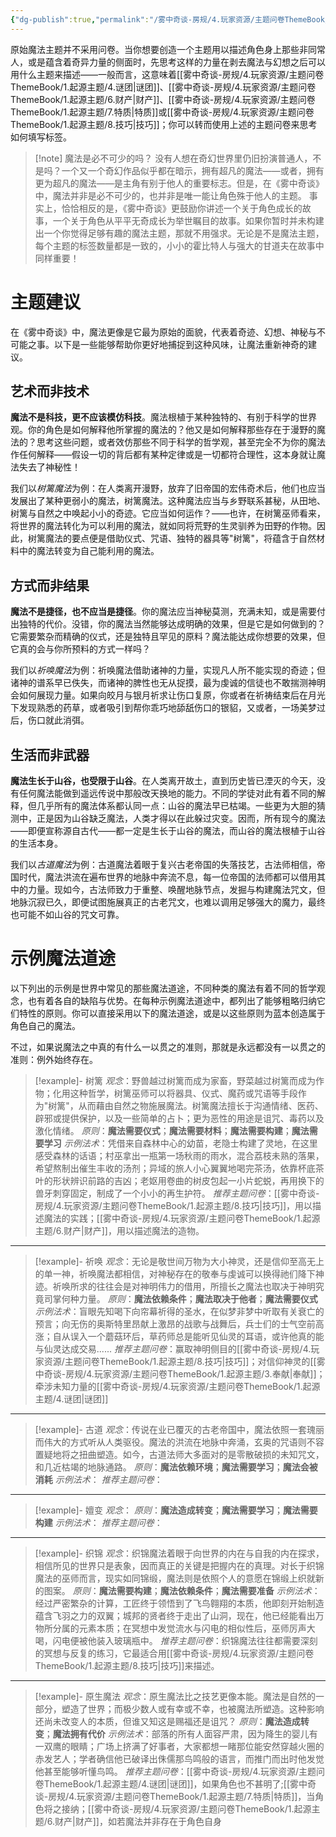 ```yaml
---
{"dg-publish":true,"permalink":"/雾中奇谈-房规/4.玩家资源/主题问卷ThemeBook/1.起源主题/9.原始魔法/"}
---
```


原始魔法主题并不采用问卷。当你想要创造一个主题用以描述角色身上那些非同常人，或是蕴含着奇异力量的侧面时，先思考这样的力量在剥去魔法与幻想之后可以用什么主题来描述——一般而言，这意味着[[雾中奇谈-房规/4.玩家资源/主题问卷ThemeBook/1.起源主题/4.谜团\|谜团]]、[[雾中奇谈-房规/4.玩家资源/主题问卷ThemeBook/1.起源主题/6.财产\|财产]]、[[雾中奇谈-房规/4.玩家资源/主题问卷ThemeBook/1.起源主题/7.特质\|特质]]或[[雾中奇谈-房规/4.玩家资源/主题问卷ThemeBook/1.起源主题/8.技巧\|技巧]]；你可以转而使用上述的主题问卷来思考如何填写标签。
>[!note] 魔法是必不可少的吗？
>没有人想在奇幻世界里仍旧扮演普通人，不是吗？一个又一个奇幻作品似乎都在暗示，拥有超凡的魔法——或者，拥有更为超凡的魔法——是主角有别于他人的重要标志。但是，在《雾中奇谈》中，魔法并非是必不可少的，也并非是唯一能让角色殊于他人的主题。
>事实上，恰恰相反的是，《雾中奇谈》更鼓励你讲述一个关于角色成长的故事，一个关于角色从平平无奇成长为举世瞩目的故事。如果你暂时并未构建出一个你觉得足够有趣的魔法主题，那就不用强求。无论是不是魔法主题，每个主题的标签数量都是一致的，小小的霍比特人与强大的甘道夫在故事中同样重要！
>
# 主题建议
在《雾中奇谈》中，魔法更像是它最为原始的面貌，代表着奇迹、幻想、神秘与不可能之事。以下是一些能够帮助你更好地捕捉到这种风味，让魔法重新神奇的建议。
## 艺术而非技术
**魔法不是科技，更不应该模仿科技**。魔法根植于某种独特的、有别于科学的世界观。你的角色是如何解释他所掌握的魔法的？他又是如何解释那些存在于漫野的魔法的？思考这些问题，或者效仿那些不同于科学的哲学观，甚至完全不为你的魔法作任何解释——假设一切的背后都有某种定律或是一切都符合理性，这本身就让魔法失去了神秘性！

我们以*树篱魔法*为例：在人类离开漫野，放弃了旧帝国的宏伟奇术后，他们也应当发展出了某种更弱小的魔法，树篱魔法。这种魔法应当与乡野联系甚秘，从田地、树篱与自然之中唤起小小的奇迹。它应当如何运作？——也许，在树篱巫师看来，将世界的魔法转化为可以利用的魔法，就如同将荒野的生灵驯养为田野的作物。因此，树篱魔法的要点便是借助仪式、咒语、独特的器具等"树篱"，将蕴含于自然材料中的魔法转变为自己能利用的魔法。

## 方式而非结果
**魔法不是捷径，也不应当是捷径**。你的魔法应当神秘莫测，充满未知，或是需要付出独特的代价。没错，你的魔法当然能够达成明确的效果，但是它是如何做到的？它需要繁杂而精确的仪式，还是独特且罕见的原料？魔法能达成你想要的效果，但它真的会与你所预料的方式一样吗？

我们以*祈唤魔法*为例：祈唤魔法借助诸神的力量，实现凡人所不能实现的奇迹；但诸神的谱系早已佚失，而诸神的脾性也无从捉摸，最为虔诚的信徒也不敢揣测神明会如何展现力量。如果向皎月与银月祈求让伤口复原，你或者在祈祷结束后在月光下发现熟悉的药草，或者吸引到帮你乖巧地舔舐伤口的银貂，又或者，一场美梦过后，伤口就此消弭。

## 生活而非武器
**魔法生长于山谷，也受限于山谷**。在人类离开故土，直到历史皆已湮灭的今天，没有任何魔法能做到遥远传说中那般改天换地的能力。不同的学徒对此有着不同的解释，但几乎所有的魔法体系都认同一点：山谷的魔法早已枯竭。一些更为大胆的猜测中，正是因为山谷缺乏魔法，人类才得以在此躲过灾变。因而，所有现今的魔法——即便宣称源自古代——都一定是生长于山谷的魔法，而山谷的魔法根植于山谷的生活本身。

我们以*古道魔法*为例：古道魔法着眼于复兴古老帝国的失落技艺，古法师相信，帝国时代，魔法洪流在遍布世界的地脉中奔流不息，每一位帝国的法师都可以借用其中的力量。现如今，古法师致力于重整、唤醒地脉节点，发掘与构建魔法咒文，但地脉沉寂已久，即便试图施展真正的古老咒文，也难以调用足够强大的魔力，最终也可能不如山谷的咒文可靠。

# 示例魔法道途
以下列出的示例是世界中常见的那些魔法道途，不同种类的魔法有着不同的哲学观念，也有着各自的缺陷与优势。在每种示例魔法道途中，都列出了能够粗略归纳它们特性的原则。你可以直接采用以下的魔法道途，或是以这些原则为蓝本创造属于角色自己的魔法。

不过，如果说魔法之中真的有什么一以贯之的准则，那就是永远都没有一以贯之的准则：例外始终存在。
> [!example]- 树篱
>*观念*：野兽越过树篱而成为家畜，野菜越过树篱而成为作物；化用这种哲学，树篱巫师可以将器具、仪式、魔药或咒语等手段作为"树篱"，从而藉由自然之物施展魔法。树篱魔法擅长于沟通情绪、医药、辟邪或提供保护，以及一些简单的占卜；更为恶性的用途是诅咒、毒药以及激化情绪。
>*原则*：**魔法需要仪式**；**魔法需要材料**；**魔法需要构建**；**魔法需要学习**
>*示例法术*：凭借来自森林中心的幼苗，老隐士构建了灵地，在这里感受森林的话语；村巫拿出一瓶第一场秋雨的雨水，混合荔枝未熟的落果，希望熬制出催生丰收的汤剂；异域的旅人小心翼翼地喝完茶汤，依靠杯底茶叶的形状辨识前路的吉凶；老妪用卷曲的树皮包起一小片蛇蜕，再用换下的兽牙刺穿固定，制成了一个小小的再生护符。
>*推荐主题问卷*：[[雾中奇谈-房规/4.玩家资源/主题问卷ThemeBook/1.起源主题/8.技巧\|技巧]]，用以描述魔法的实践；[[雾中奇谈-房规/4.玩家资源/主题问卷ThemeBook/1.起源主题/6.财产\|财产]]，用以描述魔法的造物。

---
> [!example]- 祈唤
>*观念*：无论是敬世间万物为大小神灵，还是信仰至高无上的单一神，祈唤魔法都相信，对神秘存在的敬奉与虔诚可以换得祂们降下神迹。祈唤所求的往往会是对神明伟力的借用，所擅长之魔法也取决于神明究竟司掌何种力量。
>*原则*：**魔法依赖条件**；**魔法取决于他者**；**魔法需要仪式**
>*示例法术*：盲眼先知喝下向帘幕祈得的圣水，在似梦非梦中听取有关衰亡的预言；向无伤的奥斯特里昂献上激昂的战歌与战舞后，兵士们的士气空前高涨；自从误入一个蘑菇环后，草药师总是能听见仙灵的耳语，或许他真的能与仙灵达成交易......
>*推荐主题问卷*：赢取神明侧目的[[雾中奇谈-房规/4.玩家资源/主题问卷ThemeBook/1.起源主题/8.技巧\|技巧]]；对信仰神灵的[[雾中奇谈-房规/4.玩家资源/主题问卷ThemeBook/1.起源主题/3.奉献\|奉献]]；牵涉未知力量的[[雾中奇谈-房规/4.玩家资源/主题问卷ThemeBook/1.起源主题/4.谜团\|谜团]]

---
> [!example]- 古道
>*观念*：传说在业已覆灭的古老帝国中，魔法依照一套瑰丽而伟大的方式听从人类驱役。魔法的洪流在地脉中奔涌，玄奥的咒语则不容置疑地将之扭曲塑造。如今，古道法师大多面对的是零散破损的未知咒文，和几近枯竭的地脉通路。
>*原则*：**魔法依赖环境**；**魔法需要学习**；**魔法会被消耗**
>*示例法术*：
>*推荐主题问卷*：

---
> [!example]- 嬗变
>*观念*：
>*原则*：**魔法造成转变**；**魔法需要学习**；**魔法需要构建**
>*示例法术*：
>*推荐主题问卷*：

---
> [!example]- 织锦
>*观念*：织锦魔法着眼于向世界的内在与自我的内在探求，相信所见的世界只是表象，因而真正的关键是把握内在的真理。对长于织锦魔法的巫师而言，现实如同锦缎，魔法则是依照个人的意愿在锦缎上织就新的图案。
>*原则*：**魔法需要构建**；**魔法依赖条件**；**魔法需要准备**
>*示例法术*：经过严密繁杂的计算，工匠终于领悟到了飞鸟翱翔的本质，他即刻开始制造蕴含飞羽之力的双翼；城邦的贤者终于走出了山洞，现在，他已经能看出万物所分属的元素本质；在冥想中发觉流水与闪电的相似性后，巫师厉声大喝，闪电便被他装入玻璃瓶中。
>*推荐主题问卷*：织锦魔法往往都需要深刻的冥想与反复的练习，它最适合用[[雾中奇谈-房规/4.玩家资源/主题问卷ThemeBook/1.起源主题/8.技巧\|技巧]]来描述。

---
> [!example]- 原生魔法
>*观念*：原生魔法比之技艺更像本能。魔法是自然的一部分，塑造了世界；而极少数人或有幸或不幸，也被魔法所塑造。这种影响还尚未改变人的本质，但谁又知这是赐福还是诅咒？
>*原则*：**魔法造成转变**；**魔法拥有代价**
>*示例法术*：部落的所有人面容严肃，因为降生的婴儿有一双鹰的眼睛；广场上挤满了好事者，大家都想一睹那位能安然穿越火圈的赤发艺人；学者确信他已破译出侏儒那鸟鸣般的语言，而推门而出时他发觉他甚至能够听懂鸟鸣。
>*推荐主题问卷*：[[雾中奇谈-房规/4.玩家资源/主题问卷ThemeBook/1.起源主题/4.谜团\|谜团]]，如果角色也不甚明了;[[雾中奇谈-房规/4.玩家资源/主题问卷ThemeBook/1.起源主题/7.特质\|特质]]，当角色将之接纳；[[雾中奇谈-房规/4.玩家资源/主题问卷ThemeBook/1.起源主题/6.财产\|财产]]，如若魔法并非存在于角色自身

